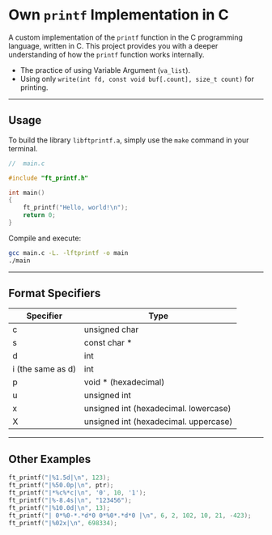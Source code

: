 # Own `printf` Implementation in C

A custom implementation of the `printf` function in the C programming language, written in C. This project provides you with a deeper understanding of how the `printf` function works internally.
- The practice of using Variable Argument (`va_list`).
- Using only `write(int fd, const void buf[.count], size_t count)` for printing.

---
## Usage
To build the library `libftprintf.a`, simply use the `make` command in your terminal.

```c
//  main.c

#include "ft_printf.h"

int main()
{
    ft_printf("Hello, world!\n");
    return 0;
}
```

Compile and execute:
```bash
gcc main.c -L. -lftprintf -o main
./main
```

---
## Format Specifiers
| Specifier         | Type                                  |
|-------------------|---------------------------------------|
| c                 | unsigned char                         |
| s                 | const char *                          |
| d                 | int                                   |
| i (the same as d) | int                                   |
| p                 | void * (hexadecimal)                  |
| u                 | unsigned int                          |
| x                 | unsigned int (hexadecimal. lowercase) |
| X                 | unsigned int (hexadecimal. uppercase) |

---
## Other Examples
```c
ft_printf("|%1.5d|\n", 123);
ft_printf("|%50.0p|\n", ptr);
ft_printf("|*%c%*c|\n", '0', 10, '1');
ft_printf("|%-8.4s|\n", "123456");
ft_printf("|%10.0d|\n", 13);
ft_printf("| 0*%0-*.*d*0 0*%0*.*d*0 |\n", 6, 2, 102, 10, 21, -423);
ft_printf("|%02x|\n", 698334);
```